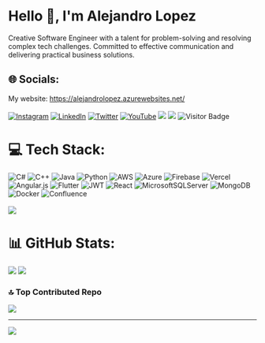 # Hello 👋, I'm Alejandro Lopez 
Creative Software Engineer with a talent for problem-solving and resolving complex tech challenges. Committed to effective communication and delivering practical business solutions.

## 🌐 Socials:
My website: https://alejandrolopez.azurewebsites.net/<br><br>
[![Instagram](https://img.shields.io/badge/Instagram-%23E4405F.svg?logo=Instagram&logoColor=white)](https://instagram.com/col.alejo) 
[![LinkedIn](https://img.shields.io/badge/LinkedIn-%230077B5.svg?logo=linkedin&logoColor=white)](https://linkedin.com/in/https://www.linkedin.com/in/alejandro-lopez-7a0068154/) 
[![Twitter](https://img.shields.io/badge/Twitter-%231DA1F2.svg?logo=Twitter&logoColor=white)](https://twitter.com/AlejoBluesy) 
[![YouTube](https://img.shields.io/badge/YouTube-%23FF0000.svg?logo=YouTube&logoColor=white)](https://youtube.com/@AlexMixVids)
<a href="https://portfolium.com/AlejandroLopez97"><img src="https://img.shields.io/badge/MyPortfolio-blueviolet.svg"/></a>
<a href="https://github.com/Alejandro-HUB/Alejandro-HUB/blob/main/Resume.pdf"><img src="https://img.shields.io/badge/MyResume-red.svg"/></a>
![Visitor Badge](https://visitor-badge.laobi.icu/badge?page_id=Alejandro-HUB)

# 💻 Tech Stack:
![C#](https://img.shields.io/badge/c%23-%23239120.svg?style=for-the-badge&logo=c-sharp&logoColor=white) ![C++](https://img.shields.io/badge/c++-%2300599C.svg?style=for-the-badge&logo=c%2B%2B&logoColor=white) ![Java](https://img.shields.io/badge/java-%23ED8B00.svg?style=for-the-badge&logo=java&logoColor=white) ![Python](https://img.shields.io/badge/python-3670A0?style=for-the-badge&logo=python&logoColor=ffdd54) ![AWS](https://img.shields.io/badge/AWS-%23FF9900.svg?style=for-the-badge&logo=amazon-aws&logoColor=white) ![Azure](https://img.shields.io/badge/azure-%230072C6.svg?style=for-the-badge&logo=azure-devops&logoColor=white) ![Firebase](https://img.shields.io/badge/firebase-%23039BE5.svg?style=for-the-badge&logo=firebase) ![Vercel](https://img.shields.io/badge/vercel-%23000000.svg?style=for-the-badge&logo=vercel&logoColor=white) ![Angular.js](https://img.shields.io/badge/angular.js-%23E23237.svg?style=for-the-badge&logo=angularjs&logoColor=white) ![Flutter](https://img.shields.io/badge/Flutter-%2302569B.svg?style=for-the-badge&logo=Flutter&logoColor=white) ![JWT](https://img.shields.io/badge/JWT-black?style=for-the-badge&logo=JSON%20web%20tokens) ![React](https://img.shields.io/badge/react-%2320232a.svg?style=for-the-badge&logo=react&logoColor=%2361DAFB) ![MicrosoftSQLServer](https://img.shields.io/badge/Microsoft%20SQL%20Sever-CC2927?style=for-the-badge&logo=microsoft%20sql%20server&logoColor=white) ![MongoDB](https://img.shields.io/badge/MongoDB-%234ea94b.svg?style=for-the-badge&logo=mongodb&logoColor=white) ![Docker](https://img.shields.io/badge/docker-%230db7ed.svg?style=for-the-badge&logo=docker&logoColor=white) ![Confluence](https://img.shields.io/badge/confluence-%23172BF4.svg?style=for-the-badge&logo=confluence&logoColor=white)<br><br>
![](https://github-readme-stats.vercel.app/api/top-langs/?username=Alejandro-HUB&theme=algolia&hide_border=false&include_all_commits=true&count_private=true&layout=compact)

# 📊 GitHub Stats:
![](https://github-readme-stats.vercel.app/api?username=Alejandro-HUB&theme=algolia&hide_border=false&include_all_commits=true&count_private=true)
![](https://github-readme-streak-stats.herokuapp.com/?user=Alejandro-HUB&theme=algolia&hide_border=false)

### 🔝 Top Contributed Repo
![](https://github-contributor-stats.vercel.app/api?username=Alejandro-HUB&limit=5&theme=algolia&combine_all_yearly_contributions=true)

---
[![](https://visitcount.itsvg.in/api?id=Alejandro-HUB&icon=0&color=0)](https://visitcount.itsvg.in)





